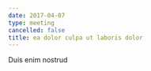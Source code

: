 ```yaml
---
date: 2017-04-07
type: meeting
cancelled: false
title: ea dolor culpa ut laboris dolor
---
```

Duis enim nostrud